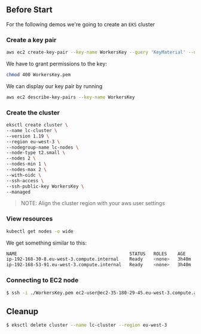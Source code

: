 ## Before Start

For the following demos we're going to create an `EKS` cluster

### Create a key pair

```bash
aws ec2 create-key-pair --key-name WorkersKey --query 'KeyMaterial' --output text > WorkersKey.pem
```

We have to grant permissions to the key:

```bash
chmod 400 WorkersKey.pem
```

We can display our key pair by running

```bash
aws ec2 describe-key-pairs --key-name WorkersKey
```

### Create the cluster

```bash
eksctl create cluster \
--name lc-cluster \
--version 1.19 \
--region eu-west-3 \
--nodegroup-name lc-nodes \
--node-type t2.small \
--nodes 2 \
--nodes-min 1 \
--nodes-max 2 \
--with-oidc \
--ssh-access \
--ssh-public-key WorkersKey \
--managed
```

> NOTE: Align the cluster region with your aws user settings

### View resources

```bash
kubectl get nodes -o wide
```

We get something similar to this:

```bash
NAME                                          STATUS   ROLES    AGE     VERSION               INTERNAL-IP     EXTERNAL-IP     OS-IMAGE         KERNEL-VERSION                CONTAINER-RUNTIME
ip-192-168-30-8.eu-west-3.compute.internal    Ready    <none>   3h40m   v1.19.14-eks-dce78b   192.168.30.8    15.236.91.119   Amazon Linux 2   5.4.149-73.259.amzn2.x86_64   docker://20.10.7
ip-192-168-53-91.eu-west-3.compute.internal   Ready    <none>   3h40m   v1.19.14-eks-dce78b   192.168.53.91   35.181.52.239   Amazon Linux 2   5.4.149-73.259.amzn2.x86_64   docker://20.10.7
```


### Connecting to EC2 node

```bash
$ ssh -i ./WorkersKey.pem ec2-user@ec2-35-180-29-45.eu-west-3.compute.amazonaws.com
```

## Cleanup

```bash
$ eksctl delete cluster --name lc-cluster --region eu-west-3
```
